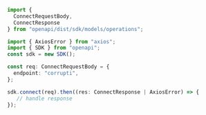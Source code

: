 <!-- Start SDK Example Usage -->
```typescript
import {
  ConnectRequestBody,
  ConnectResponse
} from "openapi/dist/sdk/models/operations";

import { AxiosError } from "axios";
import { SDK } from "openapi";
const sdk = new SDK();

const req: ConnectRequestBody = {
  endpoint: "corrupti",
};

sdk.connect(req).then((res: ConnectResponse | AxiosError) => {
   // handle response
});
```
<!-- End SDK Example Usage -->